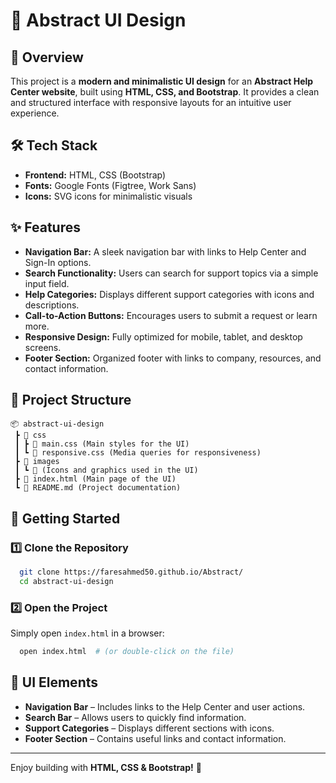 # 🎨 Abstract UI Design

## 📌 Overview

This project is a **modern and minimalistic UI design** for an **Abstract Help Center website**, built using **HTML, CSS, and Bootstrap**. It provides a clean and structured interface with responsive layouts for an intuitive user experience.

## 🛠️ Tech Stack

- **Frontend:** HTML, CSS (Bootstrap)
- **Fonts:** Google Fonts (Figtree, Work Sans)
- **Icons:** SVG icons for minimalistic visuals

## ✨ Features

- **Navigation Bar:** A sleek navigation bar with links to Help Center and Sign-In options.
- **Search Functionality:** Users can search for support topics via a simple input field.
- **Help Categories:** Displays different support categories with icons and descriptions.
- **Call-to-Action Buttons:** Encourages users to submit a request or learn more.
- **Responsive Design:** Fully optimized for mobile, tablet, and desktop screens.
- **Footer Section:** Organized footer with links to company, resources, and contact information.

## 📂 Project Structure

```
📦 abstract-ui-design
 ┣ 📂 css
 ┃ ┣ 📜 main.css (Main styles for the UI)
 ┃ ┗ 📜 responsive.css (Media queries for responsiveness)
 ┣ 📂 images
 ┃ ┗ 📜 (Icons and graphics used in the UI)
 ┣ 📜 index.html (Main page of the UI)
 ┗ 📜 README.md (Project documentation)
```

## 🚀 Getting Started

### **1️⃣ Clone the Repository**

```sh
  git clone https://faresahmed50.github.io/Abstract/
  cd abstract-ui-design
```

### **2️⃣ Open the Project**

Simply open `index.html` in a browser:

```sh
  open index.html  # (or double-click on the file)
```

## 🎨 UI Elements

- **Navigation Bar** – Includes links to the Help Center and user actions.
- **Search Bar** – Allows users to quickly find information.
- **Support Categories** – Displays different sections with icons.
- **Footer Section** – Contains useful links and contact information.

---

Enjoy building with **HTML, CSS & Bootstrap!** 🚀


